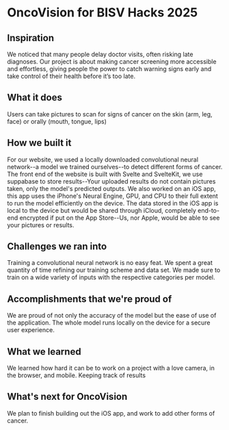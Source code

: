 # OncoVision for BISV Hacks 2025
## Inspiration
We noticed that many people delay doctor visits, often risking late diagnoses. Our project is about making cancer screening more accessible and effortless, giving people the power to catch warning signs early and take control of their health before it’s too late.
## What it does
Users can take pictures to scan for signs of cancer on the skin (arm, leg, face) or orally (mouth, tongue, lips) 
## How we built it
For our website, we used a locally downloaded convolutional neural network--a model we trained ourselves--to detect different forms of cancer. The front end of the website is built with Svelte and SvelteKit, we use suppabase to store results--Your uploaded results do not contain pictures taken, only the model's predicted outputs. We also worked on an iOS app, this app uses the iPhone's Neural Engine, GPU, and CPU to their full extent to run the model efficiently on the device. The data stored in the iOS app is local to the device but would be shared through iCloud, completely end-to-end encrypted if put on the App Store--Us, nor Apple, would be able to see your pictures or results.
## Challenges we ran into
Training a convolutional neural network is no easy feat. We spent a great quantity of time refining our training scheme and data set. We made sure to train on a wide variety of inputs with the respective categories per model.
## Accomplishments that we're proud of
We are proud of not only the accuracy of the model but the ease of use of the application. The whole model runs locally on the device for a secure user experience.
## What we learned
We learned how hard it can be to work on a project with a love camera, in the browser, and mobile. Keeping track of results 
## What's next for OncoVision
We plan to finish building out the iOS app, and work to add other forms of cancer.
